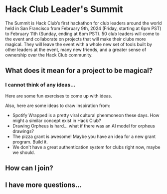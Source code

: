 # Hack Club Leader's Summit

The Summit is Hack Club’s first hackathon for club leaders around the world held in San Francisco from February 9th, 2024 (Friday, starting at 6pm PST) to February 11th (Sunday, ending at 6pm PST). 50 club leaders will come to the event and collaborate on projects that will make their clubs more magical. They will leave the event with a whole new set of tools built by other leaders at the event, many new friends, and a greater sense of ownership over the Hack Club community.

## What does it mean for a project to be magical?

### I cannot think of any ideas...
Here are some fun exercises to come up with ideas.

Also, here are some ideas to draw inspiration from:
* Spotify Wrapped is a pretty viral cultural phenmoneon these days. How might a similar concept exist in Hack Club?
* Drawing Orpheus is hard... what if there was an AI model for orpheus drawings?
* The pizza grant is awesome! Maybe you have an idea for a new grant program. Build it.
* We don't have a great authentication system for clubs right now, maybe we should.

## How can I join?

## I have more questions...
